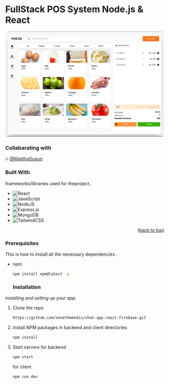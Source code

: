 # FullStack POS System Node.js & React
![dp](https://github.com/senethmendis/pos-system-fullstack/blob/main/ss.png)

### Collabarating with
🔥 [@MalithaSupun](https://github.com/MalithaSupun)

### Built With

 frameworks/libraries used for theproject..


* ![React](https://img.shields.io/badge/react-%2320232a.svg?style=for-the-badge&logo=react&logoColor=%2361DAFB)
* ![JavaScript](https://img.shields.io/badge/javascript-%23323330.svg?style=for-the-badge&logo=javascript&logoColor=%23F7DF1E)
* ![NodeJS](https://img.shields.io/badge/node.js-6DA55F?style=for-the-badge&logo=node.js&logoColor=white)
* ![Express.js](https://img.shields.io/badge/express.js-%23404d59.svg?style=for-the-badge&logo=express&logoColor=%2361DAFB)
* ![MongoDB](https://img.shields.io/badge/MongoDB-%234ea94b.svg?style=for-the-badge&logo=mongodb&logoColor=white)
* ![TailwindCSS](https://img.shields.io/badge/tailwindcss-%2338B2AC.svg?style=for-the-badge&logo=tailwind-css&logoColor=white)



<p align="right">(<a href="#readme-top">back to top</a>)</p>

### Prerequisites

This is  how to install all the necessary dependencies .
* npm
  ```sh
  npm install npm@latest -g
  ```

  ### Installation

_installing and setting up your app._

1. Clone the repo
   ```sh
   https://github.com/senethmendis/chat-app-react-firebase.git
   ```
2. Install NPM packages in backend and client directories
   ```sh
   npm install
   ```
3. Start servers
   for backend
   ```sh
   npm start
   ```
   for client
   ```sh
   npm run dev
   ```

